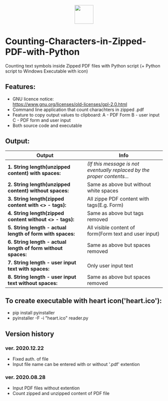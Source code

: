 <p align="center">
<img src="heart.ico" width="60" height="60">
</p>

# Counting-Characters-in-Zipped-PDF-with-Python
Counting text symbols inside Zipped PDF files with Python script (+ Python script to Windows Executable with icon)

## Features:
* GNU licence notice:\
  https://www.gnu.org/licenses/old-licenses/gpl-2.0.html
* Command line application that count charachters in zipped .pdf
* Feature to copy output values to clipboard:
  A - PDF Form
  B - user input
  C - PDF form and user input
* Both source code and executable

## Output:
| Output |Info |
|-|-|
|**1. String length(unzipped content) with spaces:**|*(If this message is not eventually replaced by the proper contents...*
**2. String length(unzipped content) without spaces:**|        Same as above but without white spaces
**3. String length(zipped content with <> - tags):**|          All zippe PDF content with  tags(E.g. Form)
**4. String length(zipped content without <> - tags):**|       Same as above but  tags removed
**5. String length - actual length of form with spaces:**|     All visible content of form(Form text and user input)
**6. String length - actual length of form without spaces:**|  Same as above but spaces removed
**7. String length - user input text with spaces:**|           Only user input text
**8. String length - user input text without spaces:**|        Same as above but spaces removed

## To create executable with heart icon('heart.ico'):
* pip install pyinstaller
* pyinstaller -F -i "heart.ico" reader.py

## Version history

### ver. 2020.12.22
* Fixed auth. of file
* Input file name can be entered with or without '.pdf' extention

### ver. 2020.08.28
* Input PDF files without extention
* Count zipped and unzipped content of PDF file


